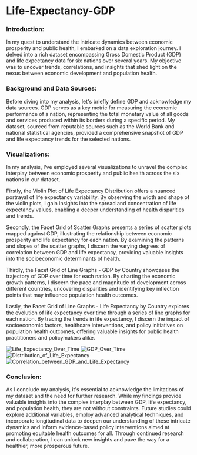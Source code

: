 # Life-Expectancy-GDP

### Introduction:

In my quest to understand the intricate dynamics between economic prosperity and public health, I embarked on a data exploration journey. I delved into a rich dataset encompassing Gross Domestic Product (GDP) and life expectancy data for six nations over several years. My objective was to uncover trends, correlations, and insights that shed light on the nexus between economic development and population health.

### Background and Data Sources:

Before diving into my analysis, let's briefly define GDP and acknowledge my data sources. GDP serves as a key metric for measuring the economic performance of a nation, representing the total monetary value of all goods and services produced within its borders during a specific period. My dataset, sourced from reputable sources such as the World Bank and national statistical agencies, provided a comprehensive snapshot of GDP and life expectancy trends for the selected nations.

### Visualizations:

In my analysis, I've employed several visualizations to unravel the complex interplay between economic prosperity and public health across the six nations in our dataset.

Firstly, the Violin Plot of Life Expectancy Distribution offers a nuanced portrayal of life expectancy variability. By observing the width and shape of the violin plots, I gain insights into the spread and concentration of life expectancy values, enabling a deeper understanding of health disparities and trends.

Secondly, the Facet Grid of Scatter Graphs presents a series of scatter plots mapped against GDP, illustrating the relationship between economic prosperity and life expectancy for each nation. By examining the patterns and slopes of the scatter graphs, I discern the varying degrees of correlation between GDP and life expectancy, providing valuable insights into the socioeconomic determinants of health.

Thirdly, the Facet Grid of Line Graphs - GDP by Country showcases the trajectory of GDP over time for each nation. By charting the economic growth patterns, I discern the pace and magnitude of development across different countries, uncovering disparities and identifying key inflection points that may influence population health outcomes.

Lastly, the Facet Grid of Line Graphs - Life Expectancy by Country explores the evolution of life expectancy over time through a series of line graphs for each nation. By tracing the trends in life expectancy, I discern the impact of socioeconomic factors, healthcare interventions, and policy initiatives on population health outcomes, offering valuable insights for public health practitioners and policymakers alike.

![Life_Expectancy_Over_Time](https://github.com/Nabid96/Life-Expectancy-GDP/assets/161248700/9d3bfdcc-f051-436f-8061-7f7629b5bc23)
![GDP_Over_Time](https://github.com/Nabid96/Life-Expectancy-GDP/assets/161248700/61b49bf6-2cf1-48f9-8a2e-836181c99e72)
![Distribution_of_Life_Expectancy](https://github.com/Nabid96/Life-Expectancy-GDP/assets/161248700/f1e3250c-10fe-4f04-9261-b57bfd88c86a)
![Correlation_between_GDP_and_Life_Expectancy](https://github.com/Nabid96/Life-Expectancy-GDP/assets/161248700/c6e5334d-8b3b-424b-a3e6-a5c23d97b649)


### Conclusion:

As I conclude my analysis, it's essential to acknowledge the limitations of my dataset and the need for further research. While my findings provide valuable insights into the complex interplay between GDP, life expectancy, and population health, they are not without constraints. Future studies could explore additional variables, employ advanced analytical techniques, and incorporate longitudinal data to deepen our understanding of these intricate dynamics and inform evidence-based policy interventions aimed at promoting equitable health outcomes for all. Through continued research and collaboration, I can unlock new insights and pave the way for a healthier, more prosperous future.

